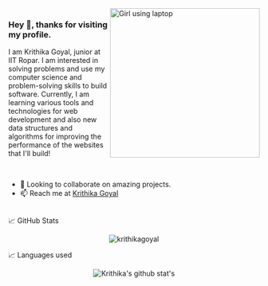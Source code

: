 <img alt="Girl using laptop" width="300px" height="300px" src="https://i.pinimg.com/originals/ec/65/e0/ec65e0c2c175e337dfa141aeb73d8f3c.jpg" align="right"/>

### Hey 👋, thanks for visiting my profile. 
I am Krithika Goyal, junior at IIT Ropar. I am interested in solving problems and use my computer science and problem-solving skills to build software. Currently, I am learning various tools and technologies for web development and also new data structures and algorithms for improving the performance of the websites that I'll build!
<!--
Here are some ideas to get you started:

- 🌱 I’m currently learning web development
- 👯 I’m looking to collaborate on ...
- 🤔 I’m looking for help with ...
- 💬 Ask me about ...
- 📫 How to reach me: ...
- 😄 Pronouns: ...
- ⚡ Fun fact: ...
-->
<p></p>
<br>
<ul>
  <li> 👯 Looking to collaborate on amazing projects. </li>
  <li> 📫 Reach me at <a href="https://www.linkedin.com/in/krithika-goyal/" align="center">Krithika Goyal</a> </li>
</ul>
<br>
📈 GitHub Stats

<p align="center"> <img src="https://github-readme-stats.vercel.app/api?username=krithikagoyal&show_icons=true&theme=dracula" alt="krithikagoyal"/></p>

📈 Languages used

<p align="center"> <img src="https://github-readme-stats.vercel.app/api/top-langs/?username=krithikagoyal&layout=compact&theme=dracula&count_private=true" alt="Krithika's github stat's" /></p>
